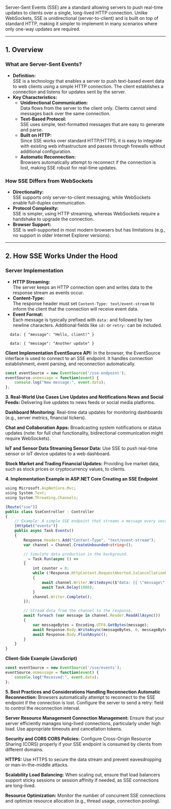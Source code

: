 Server-Sent Events (SSE) are a standard allowing servers to push real-time updates to clients over a single, long-lived HTTP connection. Unlike WebSockets, SSE is unidirectional (server-to-client) and is built on top of standard HTTP, making it simpler to implement in many scenarios where only one-way updates are required.

---

## 1. Overview

### What are Server-Sent Events?
- **Definition:**  
  SSE is a technology that enables a server to push text-based event data to web clients using a simple HTTP connection. The client establishes a connection and listens for updates sent by the server.
- **Key Characteristics:**
  - **Unidirectional Communication:**  
    Data flows from the server to the client only. Clients cannot send messages back over the same connection.
  - **Text-Based Protocol:**  
    SSE uses simple, text-formatted messages that are easy to generate and parse.
  - **Built on HTTP:**  
    Since SSE works over standard HTTP/HTTPS, it is easy to integrate with existing web infrastructure and passes through firewalls without additional configuration.
  - **Automatic Reconnection:**  
    Browsers automatically attempt to reconnect if the connection is lost, making SSE robust for real-time updates.

### How SSE Differs from WebSockets
- **Directionality:**  
  SSE supports only server-to-client messaging, while WebSockets enable full-duplex communication.
- **Protocol Complexity:**  
  SSE is simpler, using HTTP streaming, whereas WebSockets require a handshake to upgrade the connection.
- **Browser Support:**  
  SSE is well-supported in most modern browsers but has limitations (e.g., no support in older Internet Explorer versions).

---

## 2. How SSE Works Under the Hood

### Server Implementation
- **HTTP Streaming:**  
  The server keeps an HTTP connection open and writes data to the response stream as events occur.
- **Content-Type:**  
  The response header must set `Content-Type: text/event-stream` to inform the client that the connection will receive event data.
- **Event Format:**  
  Each message is typically prefixed with `data:` and followed by two newline characters. Additional fields like `id:` or `retry:` can be included.
```plaintext
  data: { "message": "Hello, client!" }
  
  data: { "message": "Another update" }
```

**Client Implementation
EventSource API:**
In the browser, the EventSource interface is used to connect to an SSE endpoint. It handles connection establishment, event parsing, and reconnection automatically.

```javascript
const eventSource = new EventSource('/sse-endpoint');
eventSource.onmessage = function(event) {
    console.log("New message:", event.data);
};
```

**3. Real-World Use Cases
Live Updates and Notifications
News and Social Feeds:**
Delivering live updates to news feeds or social media platforms.

**Dashboard Monitoring:**
Real-time data updates for monitoring dashboards (e.g., server metrics, financial tickers).

**Chat and Collaboration Apps:**
Broadcasting system notifications or status updates (note: for full chat functionality, bidirectional communication might require WebSockets).

**IoT and Sensor Data
Streaming Sensor Data:**
Use SSE to push real-time sensor or IoT device updates to a web dashboard.

**Stock Market and Trading
Financial Updates:**
Providing live market data, such as stock prices or cryptocurrency values, to clients.

**4. Implementation Example in ASP.NET Core
Creating an SSE Endpoint**
```typescript
using Microsoft.AspNetCore.Mvc;
using System.Text;
using System.Threading.Channels;

[Route("sse")]
public class SseController : Controller
{
    // Example: A simple SSE endpoint that streams a message every second.
    [HttpGet("events")]
    public async Task Events()
    {
        Response.Headers.Add("Content-Type", "text/event-stream");
        var channel = Channel.CreateUnbounded<string>();

        // Simulate data production in the background.
        _ = Task.Run(async () =>
        {
            int counter = 0;
            while (!Response.HttpContext.RequestAborted.IsCancellationRequested)
            {
                await channel.Writer.WriteAsync($"data: {{ \"message\": \"Update {counter++}\" }}\n\n");
                await Task.Delay(1000);
            }
            channel.Writer.Complete();
        });

        // Stream data from the channel to the response.
        await foreach (var message in channel.Reader.ReadAllAsync())
        {
            var messageBytes = Encoding.UTF8.GetBytes(message);
            await Response.Body.WriteAsync(messageBytes, 0, messageBytes.Length);
            await Response.Body.FlushAsync();
        }
    }
}
```

**Client-Side Example (JavaScript)**
```javascript
const eventSource = new EventSource('/sse/events');
eventSource.onmessage = function(event) {
    console.log("Received:", event.data);
};
```

**5. Best Practices and Considerations
Handling Reconnection
Automatic Reconnection:**
Browsers automatically attempt to reconnect to the SSE endpoint if the connection is lost. Configure the server to send a retry: field to control the reconnection interval.

**Server Resource Management
Connection Management:**
Ensure that your server efficiently manages long-lived connections, particularly under high load. Use appropriate timeouts and cancellation tokens.

**Security and CORS
CORS Policies:**
Configure Cross-Origin Resource Sharing (CORS) properly if your SSE endpoint is consumed by clients from different domains.

**HTTPS:**
Use HTTPS to secure the data stream and prevent eavesdropping or man-in-the-middle attacks.

**Scalability
Load Balancing:**
When scaling out, ensure that load balancers support sticky sessions or session affinity if needed, as SSE connections are long-lived.

**Resource Optimization:**
Monitor the number of concurrent SSE connections and optimize resource allocation (e.g., thread usage, connection pooling).